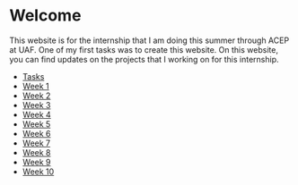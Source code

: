 # Welcome

This website is for the internship that I am doing this summer through ACEP at UAF. One of my first tasks was to create this 
website. On this website, you can find updates on the projects that I working on for this internship.

* [Tasks](https://kjswedberg.github.io/tasks)
* [Week 1](https://kjswedberg.github.io/week1)
* [Week 2](https://kjswedberg.github.io/week2)
* [Week 3](https://kjswedberg.github.io/week3)
* [Week 4](https://kjswedberg.github.io/week4)
* [Week 5](https://kjswedberg.github.io/week5)
* [Week 6](https://kjswedberg.github.io/week6)
* [Week 7](https://kjswedberg.github.io/week7)
* [Week 8](https://kjswedberg.github.io/week8)
* [Week 9](https://kjswedberg.github.io/week9)
* [Week 10](https://kjswedberg.github.io/week10)
